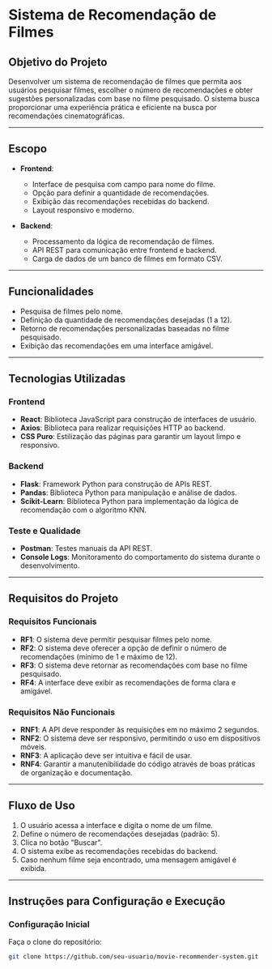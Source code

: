 # Sistema de Recomendação de Filmes

## Objetivo do Projeto
Desenvolver um sistema de recomendação de filmes que permita aos usuários pesquisar filmes, escolher o número de recomendações e obter sugestões personalizadas com base no filme pesquisado. O sistema busca proporcionar uma experiência prática e eficiente na busca por recomendações cinematográficas.

---

## Escopo
- **Frontend**:
  - Interface de pesquisa com campo para nome do filme.
  - Opção para definir a quantidade de recomendações.
  - Exibição das recomendações recebidas do backend.
  - Layout responsivo e moderno.

- **Backend**:
  - Processamento da lógica de recomendação de filmes.
  - API REST para comunicação entre frontend e backend.
  - Carga de dados de um banco de filmes em formato CSV.

---

## Funcionalidades
- Pesquisa de filmes pelo nome.
- Definição da quantidade de recomendações desejadas (1 a 12).
- Retorno de recomendações personalizadas baseadas no filme pesquisado.
- Exibição das recomendações em uma interface amigável.

---

## Tecnologias Utilizadas

### **Frontend**
- **React**: Biblioteca JavaScript para construção de interfaces de usuário.
- **Axios**: Biblioteca para realizar requisições HTTP ao backend.
- **CSS Puro**: Estilização das páginas para garantir um layout limpo e responsivo.

### **Backend**
- **Flask**: Framework Python para construção de APIs REST.
- **Pandas**: Biblioteca Python para manipulação e análise de dados.
- **Scikit-Learn**: Biblioteca Python para implementação da lógica de recomendação com o algoritmo KNN.

### **Teste e Qualidade**
- **Postman**: Testes manuais da API REST.
- **Console Logs**: Monitoramento do comportamento do sistema durante o desenvolvimento.

---

## Requisitos do Projeto

### **Requisitos Funcionais**
- **RF1**: O sistema deve permitir pesquisar filmes pelo nome.
- **RF2**: O sistema deve oferecer a opção de definir o número de recomendações (mínimo de 1 e máximo de 12).
- **RF3**: O sistema deve retornar as recomendações com base no filme pesquisado.
- **RF4**: A interface deve exibir as recomendações de forma clara e amigável.

### **Requisitos Não Funcionais**
- **RNF1**: A API deve responder às requisições em no máximo 2 segundos.
- **RNF2**: O sistema deve ser responsivo, permitindo o uso em dispositivos móveis.
- **RNF3**: A aplicação deve ser intuitiva e fácil de usar.
- **RNF4**: Garantir a manutenibilidade do código através de boas práticas de organização e documentação.

---

## Fluxo de Uso
1. O usuário acessa a interface e digita o nome de um filme.
2. Define o número de recomendações desejadas (padrão: 5).
3. Clica no botão "Buscar".
4. O sistema exibe as recomendações recebidas do backend.
5. Caso nenhum filme seja encontrado, uma mensagem amigável é exibida.

---

## Instruções para Configuração e Execução

### **Configuração Inicial**
Faça o clone do repositório:
```bash
git clone https://github.com/seu-usuario/movie-recommender-system.git
